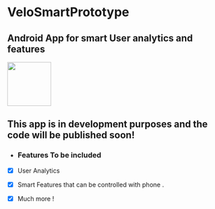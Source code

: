 # VeloSmartPrototype


<h2>Android App for smart User analytics and features</h2>

<img src="https://github.com/user-attachments/assets/dbea3e5c-f690-4ea2-9949-17a725dba95f" width=100px height=100px>


<h2>This app is in development purposes and the code will be published soon!</h2>

-  <h3>Features To be included</h3>

- [X] User Analytics
- [X] Smart Features that can be controlled with phone . 
- [X] Much more ! 

